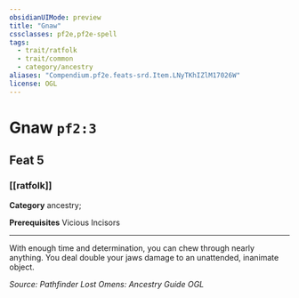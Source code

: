 ```yaml
---
obsidianUIMode: preview
title: "Gnaw"
cssclasses: pf2e,pf2e-spell
tags:
  - trait/ratfolk
  - trait/common
  - category/ancestry
aliases: "Compendium.pf2e.feats-srd.Item.LNyTKhIZlM17026W"
license: OGL
---
```

# Gnaw `pf2:3`
## Feat 5
### [[ratfolk]]

**Category** ancestry; 



**Prerequisites** Vicious Incisors
* * *
With enough time and determination, you can chew through nearly anything. You deal double your jaws damage to an unattended, inanimate object.

*Source: Pathfinder Lost Omens: Ancestry Guide*
*OGL*
